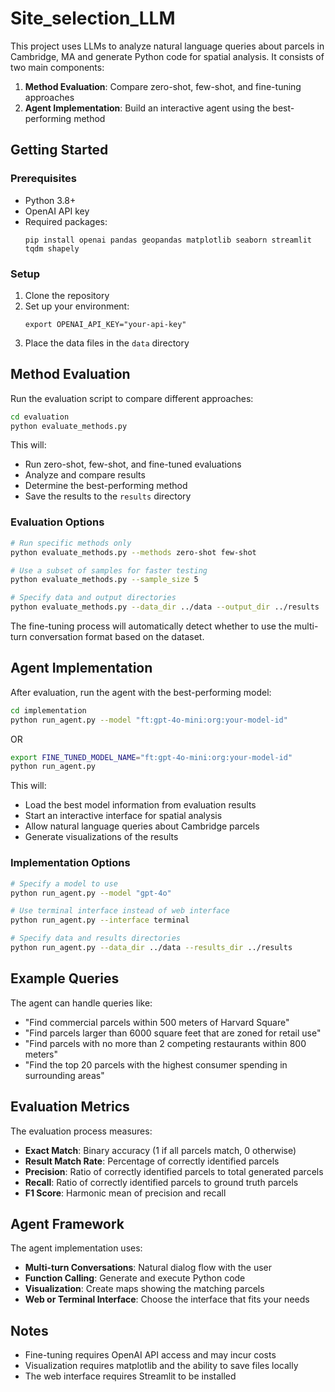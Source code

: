 # Site_selection_LLM

This project uses LLMs to analyze natural language queries about parcels in Cambridge, MA and generate Python code for spatial analysis. It consists of two main components:

1. **Method Evaluation**: Compare zero-shot, few-shot, and fine-tuning approaches
2. **Agent Implementation**: Build an interactive agent using the best-performing method

## Getting Started

### Prerequisites

- Python 3.8+
- OpenAI API key
- Required packages:
  ```
  pip install openai pandas geopandas matplotlib seaborn streamlit tqdm shapely
  ```

### Setup

1. Clone the repository
2. Set up your environment:
   ```
   export OPENAI_API_KEY="your-api-key"
   ```
3. Place the data files in the `data` directory

## Method Evaluation

Run the evaluation script to compare different approaches:

```bash
cd evaluation
python evaluate_methods.py
```

This will:

- Run zero-shot, few-shot, and fine-tuned evaluations
- Analyze and compare results
- Determine the best-performing method
- Save the results to the `results` directory

### Evaluation Options

```bash
# Run specific methods only
python evaluate_methods.py --methods zero-shot few-shot

# Use a subset of samples for faster testing
python evaluate_methods.py --sample_size 5

# Specify data and output directories
python evaluate_methods.py --data_dir ../data --output_dir ../results
```

The fine-tuning process will automatically detect whether to use the multi-turn conversation format based on the dataset.

## Agent Implementation

After evaluation, run the agent with the best-performing model:

```bash
cd implementation
python run_agent.py --model "ft:gpt-4o-mini:org:your-model-id"
```

OR

```bash
export FINE_TUNED_MODEL_NAME="ft:gpt-4o-mini:org:your-model-id"
python run_agent.py
```

This will:

- Load the best model information from evaluation results
- Start an interactive interface for spatial analysis
- Allow natural language queries about Cambridge parcels
- Generate visualizations of the results

### Implementation Options

```bash
# Specify a model to use
python run_agent.py --model "gpt-4o"

# Use terminal interface instead of web interface
python run_agent.py --interface terminal

# Specify data and results directories
python run_agent.py --data_dir ../data --results_dir ../results
```

## Example Queries

The agent can handle queries like:

- "Find commercial parcels within 500 meters of Harvard Square"
- "Find parcels larger than 6000 square feet that are zoned for retail use"
- "Find parcels with no more than 2 competing restaurants within 800 meters"
- "Find the top 20 parcels with the highest consumer spending in surrounding areas"

## Evaluation Metrics

The evaluation process measures:

- **Exact Match**: Binary accuracy (1 if all parcels match, 0 otherwise)
- **Result Match Rate**: Percentage of correctly identified parcels
- **Precision**: Ratio of correctly identified parcels to total generated parcels
- **Recall**: Ratio of correctly identified parcels to ground truth parcels
- **F1 Score**: Harmonic mean of precision and recall

## Agent Framework

The agent implementation uses:

- **Multi-turn Conversations**: Natural dialog flow with the user
- **Function Calling**: Generate and execute Python code
- **Visualization**: Create maps showing the matching parcels
- **Web or Terminal Interface**: Choose the interface that fits your needs

## Notes

- Fine-tuning requires OpenAI API access and may incur costs
- Visualization requires matplotlib and the ability to save files locally
- The web interface requires Streamlit to be installed
